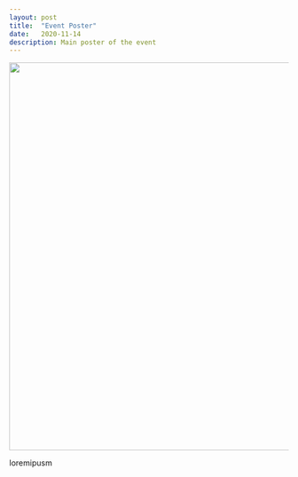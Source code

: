 ```yaml
---
layout: post
title:  "Event Poster"
date:   2020-11-14
description: Main poster of the event
---
```


<center>
    <img src="{{ '/assets/img/touring.jpg'}}" width="700px" alt=""> 
</center>


loremipusm

